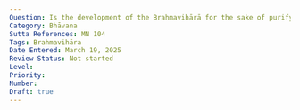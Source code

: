 ```yaml
---
Question: Is the development of the Brahmavihārā for the sake of purifying one's own mind of being a better person?
Category: Bhāvana
Sutta References: MN 104
Tags: Brahmavihāra
Date Entered: March 19, 2025
Review Status: Not started
Level: 
Priority: 
Number: 
Draft: true
---
```

